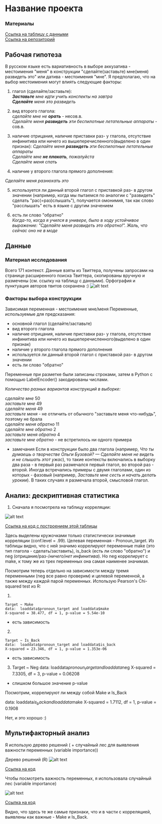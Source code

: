 # Название проекта

### Материалы
[Ссылка на таблицу с данными](https://github.com/Lera-Z/hsecxg/blob/master/initial_table.csv)  
[Ссылка на репозиторий](https://github.com/Lera-Z/hsecxg)

## Рабочая гипотеза

В русском языке есть вариативность в выборе аккузатива - местоимения "меня" в конструкции "сделайте(заставьте) мне(меня) развидеть это" или датива - местоимения "мне". Я предполагаю, что на выбор местоимения могут влиять следующие факторы:

1) глагол (сделайте/заставьте):  
_**Заставьте** мне идти учить конспекты на завтра_  
_**Сделайте** меня это развидеть_

2) вид второго глагола:  
_сделайте мне не **орать**_ - несов.в.  
_Сделайте меня **развидеть** эти беспилотные летательные аппараты_ - сов.в.  

3) наличие отрицания, наличие приставки раз- у глагола, отсутствие инфинитива или ничего из вышеперечисленного(выделено в один признак):
_Сделайте меня **развидеть** эти беспилотные летательные аппараты_  
_Сделайте мне **не плакать**, пожалуйста_  
_Сделайте меня спать_  

4) наличие у второго глагола прямого дополнения:

_Сделайте меня разнюхать это_  

5) используется ли данный второй глагол с приставкой раз- в другом значении (например, когда мы пытаемся по аналогии с "развидеть" сделать "рас(=раз)слышать"), получается омонимия, так как слово "расслышать" есть в языке с другим значением

6) есть ли слово "обратно"  
_Когда-то, когда я учился в универе, было в ходу устойчивое выражение: "Сделайте меня развидеть это *обратно*!". Жаль, что сейчас оно не в моде_


## Данные


### Материал исследования
Всего 171 контекст. Данные взяты из Твиттера, получены запросами на странице расширенного поиска Твиттера, скопированы вручную и размечены (см. ссылку на таблицу с данными). Орфография и пунктуация авторов твитов сохранена :)
![alt text](https://github.com/Lera-Z/hsecxg/blob/master/table_example.png)

### Факторы выбора конструкции
Зависимая переменная - местоимение мне/меня
Переменные, используемые для предсказания:
- основной глагол (сделайте/заставьте)
- вид второго глагола
- наличие отрицания, наличие приставки раз- у глагола, отсутствие инфинитива или ничего из вышеперечисленного(выделено в один признак)
- наличие у второго глагола прямого дополнения
- используется ли данный второй глагол с приставкой раз- в другом значении
- есть ли слово "обратно"

Переменные при разметке были записаны строками, затем в Python с помощью LabelEncoder() закодированы числами.

*Количество разных вариантов конструкций в выборке:*

_сделайте мне_ 50  
_заставьте мне_ 49  
_сделайте меня_ 49  
_заставьте меня_ - не отличить от обычного "заставьте меня что-нибудь", поэтому не брала  
_сделайте меня обратно_ 11  
_сделайте мне обратно_ 2  
_заставьте меня обратно_ 4  
_заставьте мне обратно_  - не встретилось ни одного примера  

* замечания
Если в конструкции было два глагола (например, _Что ты думаешь о творчестве Ольги Бузовой? — Сделайте меня не видеть и не слышать этот ужас_), то такие контексты включались в выборку два раза - в первый раз размечался первый глагол, во второй раз - второй.
Иногда встречались примеры с двумя глаголами, один из которых - фазовый (например, _Заставьте мне сесть и начать делать урокии_). В таких случаях я размечала второй, смысловой глагол.  

## Анализ: дескриптивная статистика

1. Сначала я посмотрела на таблицу корреляции:

![alt text](https://github.com/Lera-Z/hsecxg/blob/master/correlations_with_p.png)

[Ссылка на код с построением этой таблицы](https://github.com/hsecxg/blob/master/correlations.R)

Здесь выделены кружочками только статистически значимые корреляции (conf.level = .99). Целевая переменная - Pronoun_target. Из таблицы видно, что с ней значимо коррелируют переменные make (это тип глагола - сделать/заставить), is_back (есть ли слово "обратно") и neg (отрицание/раз-/*ничего*/*нет инфинитива*). Но neg коррелирует с make, к тому же из трех переменных она самая наименее значимая.

Посмотрим теперь отдельно на зависимости между тремя переменными (neg все равно проверим) и целевой переменной, а также между каждой парой переменных. Использую Pearson's Chi-squared test из R:

1. 
```
Target ~ Make
data:  loaddata$pronoun_target and loaddata$make
X-squared = 38.477, df = 1, p-value = 5.54e-10
```
- есть зависимость

2. 
```
Target ~ Is_Back
data:  loaddata$pronoun_target and loaddata$is_back
X-squared = 23.346, df = 1, p-value = 1.353e-06
```
- есть зависимость

3. Target ~ Neg
data:  loaddata$pronoun_target and loaddata$neg
X-squared = 7.3305, df = 3, p-value = 0.06208
 
- слишком большое значение p-value

Посмотрим, коррелируют ли между собой Make и Is_Back

data:  loaddata$is_back and loaddata$make
X-squared = 1.7112, df = 1, p-value = 0.1908

Нет, и это хорошо :)

## Мультифакторный анализ
Я использую дерево решений ( + случайный лес для выявления важности переменных (variable importance))

Дерево решений (R)
![alt text](https://github.com/Lera-Z/hsecxg/blob/master/tree_final.jpg)

[Ссылка на код](https://github.com/Lera-Z/hsecxg/blob/master/Untitled.R)


Чтобы посмотреть важность переменных, я использовала случайный лес (variable importance)

![alt text](https://github.com/Lera-Z/hsecxg/blob/master/Rplot.png)

[Ссылка на код](https://github.com/Lera-Z/hsecxg/blob/master/Forest.R)

Видно, что здесь те же самые признаки, что и в части с корреляцией, выявлены как важные - Make и Is_Back.

